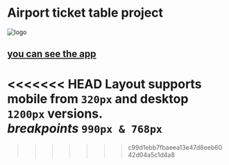# Airport ticket table project

![logo](https://upload.wikimedia.org/wikipedia/commons/b/bf/Kyiv_International_Airport_Logo.gif)

## [you can see the app](https://voluble-kulfi-c2cff3.netlify.app)

<<<<<<< HEAD
Layout supports mobile from `320px` and desktop `1200px` versions.<br/>
_breakpoints_ `990px & 768px`
=======

>>>>>>> c99d1ebb7fbaeea13e47d8eeb6042d04a5c1d4a8
